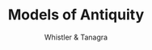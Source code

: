 ---
label: IV
title: 'Models of Antiquity'
subtitle: 'Whistler & Tanagra'
layout: essay
order: 13
byline_format: name
contributor:
  - id: bcohen
---